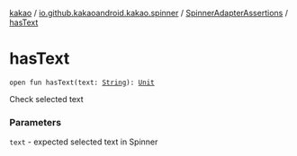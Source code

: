 [kakao](../../index.md) / [io.github.kakaoandroid.kakao.spinner](../index.md) / [SpinnerAdapterAssertions](index.md) / [hasText](./has-text.md)

# hasText

`open fun hasText(text: `[`String`](https://kotlinlang.org/api/latest/jvm/stdlib/kotlin/-string/index.html)`): `[`Unit`](https://kotlinlang.org/api/latest/jvm/stdlib/kotlin/-unit/index.html)

Check selected text

### Parameters

`text` - expected selected text in Spinner